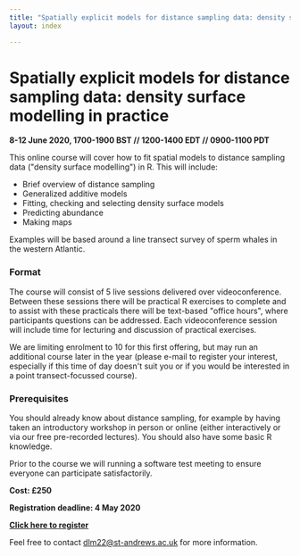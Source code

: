 ```yaml
---
title: "Spatially explicit models for distance sampling data: density surface modelling in practice"
layout: index

---
```


# Spatially explicit models for distance sampling data: density surface modelling in practice

**8-12 June 2020, 1700-1900 BST // 1200-1400 EDT // 0900-1100 PDT**

This online course will cover how to fit spatial models to distance sampling data ("density surface modelling") in R. This will include:

- Brief overview of distance sampling
- Generalized additive models
- Fitting, checking and selecting density surface models
- Predicting abundance
- Making maps

Examples will be based around a line transect survey of sperm whales in the western Atlantic.

### Format

The course will consist of 5 live sessions delivered over videoconference. Between these sessions there will be practical R exercises to complete and to assist with these practicals there will be text-based "office hours", where participants questions can be addressed. Each videoconference session will include time for lecturing and discussion of practical exercises.

We are limiting enrolment to 10 for this first offering, but may run an additional course later in the year (please e-mail to register your interest, especially if this time of day doesn't suit you or if you would be interested in a point transect-focussed course).

### Prerequisites

You should already know about distance sampling, for example by having taken an introductory workshop in person or online (either interactively or via our free pre-recorded lectures). You should also have some basic R knowledge.

Prior to the course we will running a software test meeting to ensure everyone can participate satisfactorily.

**Cost: £250**

**Registration deadline: 4 May 2020**

[**Click here to register**](https://www.creem.st-andrews.ac.uk/spatial-modelling-live-online-workshop/)

Feel free to contact dlm22@st-andrews.ac.uk for more information.


